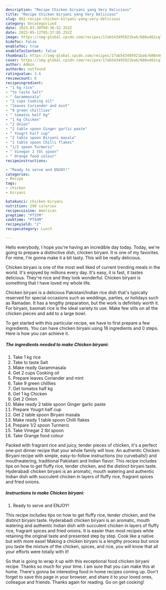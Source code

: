 ```yaml
---
description: "Recipe Chicken biryani yang Very Delicious"
title: "Recipe Chicken biryani yang Very Delicious"
slug: 862-recipe-chicken-biryani-yang-very-delicious
category: Uncategorized
date: 2023-03-30T09:36:52.352Z
date: 2023-05-12T05:37:05.252Z
image: https://img-global.cpcdn.com/recipes/17ab543495921ba6/680x482cq70/chicken-biryani-recipe-main-photo.jpg
hideToc: false
enableToc: true
enableTocContent: false
thumbnail: https://img-global.cpcdn.com/recipes/17ab543495921ba6/680x482cq70/chicken-biryani-recipe-main-photo.jpg
cover: https://img-global.cpcdn.com/recipes/17ab543495921ba6/680x482cq70/chicken-biryani-recipe-main-photo.jpg
author: Admin
authorAv: notfound
ratingvalue: 3.6
reviewcount: 8
recipeingredient:
- "1 kg rice"
- "to taste Salt"
- " Garammasala"
- "2 cups Cooking oil"
- "leaves Coriander and mint"
- "9 green chilllies"
- " tomatos half kg"
- "1 kg Chicken"
- "2 Onion"
- "2 table spoon Ginger garlic paste"
- " Yougrt half cup"
- "2 table spoon Biryani masala"
- "1 table spoon Chilli flakes"
- "1/2 spoon Turmeric"
- " Vinegar 2 tbl spoon"
- " Orange food colour"
recipeinstructions:

- "Ready to serve and ENJOY!"
categories:
- Recipe
tags:
- chicken
- biryani

katakunci: chicken biryani 
nutrition: 299 calories
recipecuisine: American
preptime: "PT37M"
cooktime: "PT44M"
recipeyield: "2"
recipecategory: Lunch

---
```



Hello everybody, I hope you're having an incredible day today. Today, we're going to prepare a distinctive dish, chicken biryani. It is one of my favorites. For mine, I'm gonna make it a bit tasty. This will be really delicious.

Chicken biryani is one of the most well liked of current trending meals in the world. It's enjoyed by millions every day. It's easy, it is fast, it tastes delicious. They're nice and they look wonderful. Chicken biryani is something that I have loved my whole life.

Chicken biryani is a delicious Pakistani/Indian rice dish that&#39;s typically reserved for special occasions such as weddings, parties, or holidays such as Ramadan. It has a lengthy preparation, but the work is definitely worth it. For biryani, basmati rice is the ideal variety to use. Make few slits on all the chicken pieces and add to a large bowl.


To get started with this particular recipe, we have to first prepare a few ingredients. You can have chicken biryani using 16 ingredients and 0 steps. Here is how you can achieve it.

<!--inarticleads1-->

##### The ingredients needed to make Chicken biryani:

1. Take 1 kg rice
1. Take to taste Salt
1. Make ready  Garammasala
1. Get 2 cups Cooking oil
1. Prepare leaves Coriander and mint
1. Take 9 green chilllies
1. Get  tomatos half kg
1. Get 1 kg Chicken
1. Get 2 Onion
1. Make ready 2 table spoon Ginger garlic paste
1. Prepare  Yougrt half cup
1. Get 2 table spoon Biryani masala
1. Make ready 1 table spoon Chilli flakes
1. Prepare 1/2 spoon Turmeric
1. Take  Vinegar 2 tbl spoon
1. Take  Orange food colour


Packed with fragrant rice and juicy, tender pieces of chicken, it&#39;s a perfect one-pot dinner recipe that your whole family will love. An authentic Chicken Biryani recipe with simple, easy-to-follow instructions (no curveballs!) and mouthwatering, traditional Pakistani and Indian flavor. This recipe includes tips on how to get fluffy rice, tender chicken, and the distinct biryani taste. Hyderabadi chicken biryani is an aromatic, mouth watering and authentic Indian dish with succulent chicken in layers of fluffy rice, fragrant spices and fried onions. 

<!--inarticleads2-->

##### Instructions to make Chicken biryani:


1. Ready to serve and ENJOY!

This recipe includes tips on how to get fluffy rice, tender chicken, and the distinct biryani taste. Hyderabadi chicken biryani is an aromatic, mouth watering and authentic Indian dish with succulent chicken in layers of fluffy rice, fragrant spices and fried onions. It is easier than most recipes while retaining the original taste and presented step by step. Cook like a native but with more ease! Making a chicken biryani is a lengthy process but once you taste the mixture of the chicken, spices, and rice, you will know that all your efforts were totally with it! 

So that is going to wrap it up with this exceptional food chicken biryani recipe. Thanks so much for your time. I am sure that you can make this at home. There's gonna be interesting food in home recipes coming up. Don't forget to save this page in your browser, and share it to your loved ones, colleague and friends. Thanks again for reading. Go on get cooking!
